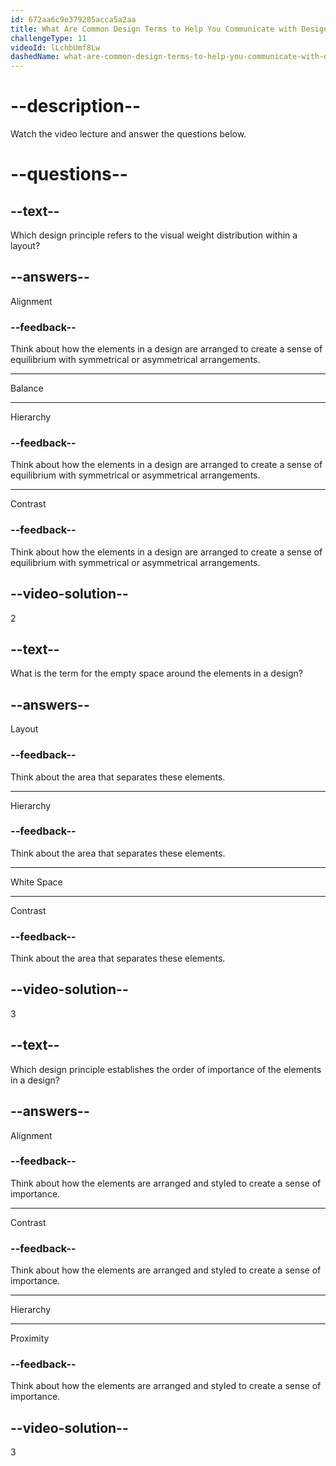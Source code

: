 ```yaml
---
id: 672aa6c9e379285acca5a2aa
title: What Are Common Design Terms to Help You Communicate with Designers?
challengeType: 11
videoId: lLchbUmf8Lw
dashedName: what-are-common-design-terms-to-help-you-communicate-with-designers
---
```


# --description--

Watch the video lecture and answer the questions below.

# --questions--

## --text--

Which design principle refers to the visual weight distribution within a layout?

## --answers--

Alignment

### --feedback--

Think about how the elements in a design are arranged to create a sense of equilibrium with symmetrical or asymmetrical arrangements.

---

Balance

---

Hierarchy

### --feedback--

Think about how the elements in a design are arranged to create a sense of equilibrium with symmetrical or asymmetrical arrangements.

---

Contrast

### --feedback--

Think about how the elements in a design are arranged to create a sense of equilibrium with symmetrical or asymmetrical arrangements.

## --video-solution--

2

## --text--

What is the term for the empty space around the elements in a design?

## --answers--

Layout

### --feedback--

Think about the area that separates these elements.

---

Hierarchy

### --feedback--

Think about the area that separates these elements.

---

White Space

---

Contrast

### --feedback--

Think about the area that separates these elements.

## --video-solution--

3

## --text--

Which design principle establishes the order of importance of the elements in a design?

## --answers--

Alignment

### --feedback--

Think about how the elements are arranged and styled to create a sense of importance.

---

Contrast

### --feedback--

Think about how the elements are arranged and styled to create a sense of importance.

---

Hierarchy

---

Proximity

### --feedback--

Think about how the elements are arranged and styled to create a sense of importance.

## --video-solution--

3
